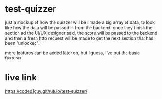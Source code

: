 # test-quizzer
just a mockup of how the quizzer will be
I made a big array of data, to look like how the data will be passed in from the backend.
once they finish the section ad the UI/UX designer said, the score will be passed to the backend and 
then a fresh http request will be made to get the next section that has been "unlocked".

more features can be added later on, but I guess, I've put the basic features.

# live link
https://coded1guy.github.io/test-quizzer/
